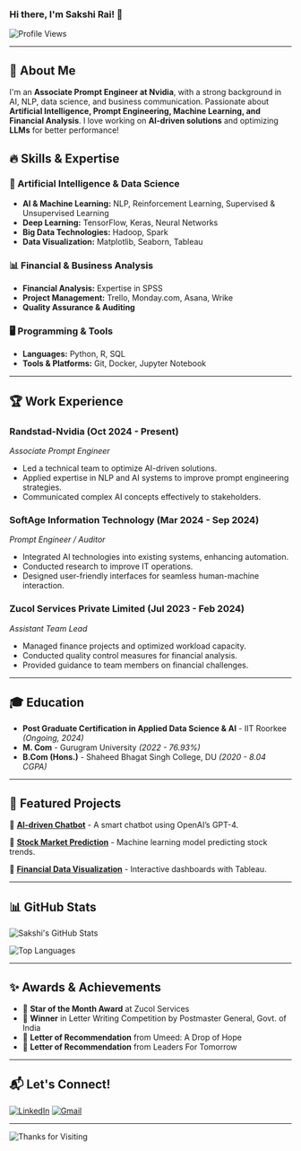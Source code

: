 ### Hi there, I'm Sakshi Rai! 👋

![Profile Views](https://komarev.com/ghpvc/?username=SakshiRai&style=flat-square&color=blue)

---

## 🚀 About Me
I'm an **Associate Prompt Engineer at Nvidia**, with a strong background in AI, NLP, data science, and business communication. Passionate about **Artificial Intelligence, Prompt Engineering, Machine Learning, and Financial Analysis**. I love working on **AI-driven solutions** and optimizing **LLMs** for better performance!

## 🔥 Skills & Expertise

### 🌟 Artificial Intelligence & Data Science
- **AI & Machine Learning:** NLP, Reinforcement Learning, Supervised & Unsupervised Learning
- **Deep Learning:** TensorFlow, Keras, Neural Networks
- **Big Data Technologies:** Hadoop, Spark
- **Data Visualization:** Matplotlib, Seaborn, Tableau

### 📊 Financial & Business Analysis
- **Financial Analysis:** Expertise in SPSS
- **Project Management:** Trello, Monday.com, Asana, Wrike
- **Quality Assurance & Auditing**

### 🖥️ Programming & Tools
- **Languages:** Python, R, SQL
- **Tools & Platforms:** Git, Docker, Jupyter Notebook

---

## 🏆 Work Experience

### **Randstad-Nvidia** (Oct 2024 - Present)  
*Associate Prompt Engineer*  
- Led a technical team to optimize AI-driven solutions.
- Applied expertise in NLP and AI systems to improve prompt engineering strategies.
- Communicated complex AI concepts effectively to stakeholders.

### **SoftAge Information Technology** (Mar 2024 - Sep 2024)  
*Prompt Engineer / Auditor*  
- Integrated AI technologies into existing systems, enhancing automation.
- Conducted research to improve IT operations.
- Designed user-friendly interfaces for seamless human-machine interaction.

### **Zucol Services Private Limited** (Jul 2023 - Feb 2024)  
*Assistant Team Lead*  
- Managed finance projects and optimized workload capacity.
- Conducted quality control measures for financial analysis.
- Provided guidance to team members on financial challenges.

---

## 🎓 Education

- **Post Graduate Certification in Applied Data Science & AI** - IIT Roorkee *(Ongoing, 2024)*  
- **M. Com** - Gurugram University *(2022 - 76.93%)*  
- **B.Com (Hons.)** - Shaheed Bhagat Singh College, DU *(2020 - 8.04 CGPA)* 

---

## 📌 Featured Projects

🔹 **[AI-driven Chatbot](https://github.com/SakshiRai/AI-Chatbot)** - A smart chatbot using OpenAI’s GPT-4.

🔹 **[Stock Market Prediction](https://github.com/SakshiRai/Stock-Prediction)** - Machine learning model predicting stock trends.

🔹 **[Financial Data Visualization](https://github.com/SakshiRai/Finance-Analysis)** - Interactive dashboards with Tableau.

---

## 📊 GitHub Stats

![Sakshi's GitHub Stats](https://github-readme-stats.vercel.app/api?username=SakshiRai&show_icons=true&theme=radical)

![Top Languages](https://github-readme-stats.vercel.app/api/top-langs/?username=SakshiRai&layout=compact&theme=radical)

---

## ✨ Awards & Achievements
- 🏅 **Star of the Month Award** at Zucol Services
- 🥇 **Winner** in Letter Writing Competition by Postmaster General, Govt. of India
- 🔹 **Letter of Recommendation** from Umeed: A Drop of Hope
- 🔹 **Letter of Recommendation** from Leaders For Tomorrow

---

## 📬 Let's Connect!
[![LinkedIn](https://img.shields.io/badge/-LinkedIn-blue?style=flat-square&logo=Linkedin&logoColor=white)](https://www.linkedin.com/in/sakshi-rai-40907617b/)
[![Gmail](https://img.shields.io/badge/Email-D14836?style=flat-square&logo=gmail&logoColor=white)](mailto:mesakshirai1998@gmail.com)

---

![Thanks for Visiting](https://media.giphy.com/media/hvRJCLFzcasrR4ia7z/giphy.gif)
